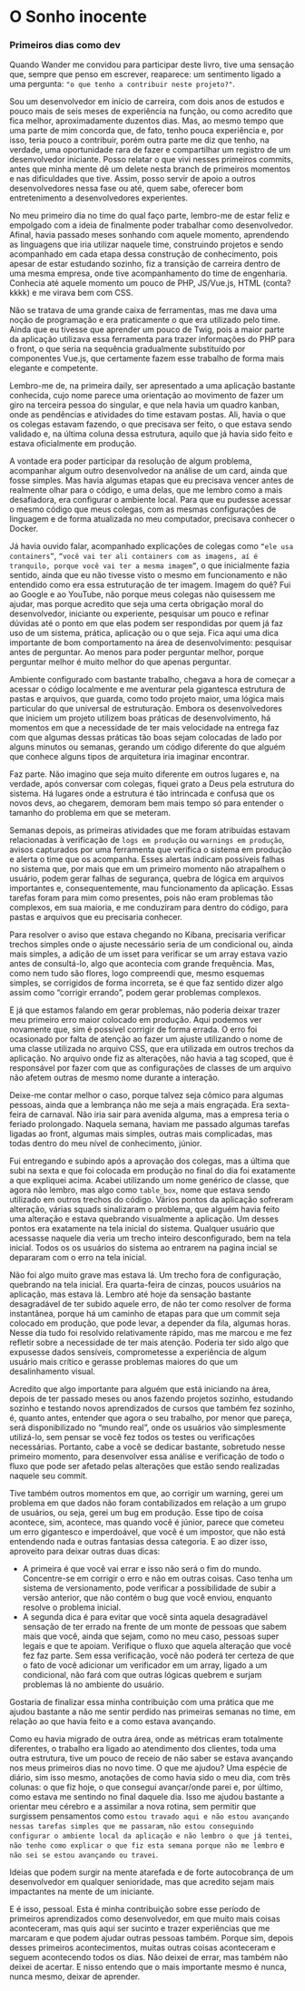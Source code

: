 # O Sonho inocente

### Primeiros dias como dev 

Quando Wander me convidou para participar deste livro, tive uma sensação que, sempre que penso em escrever, reaparece: um sentimento ligado a uma pergunta: `"o que tenho a contribuir neste projeto?"`.

Sou um desenvolvedor em início de carreira, com dois anos de estudos e pouco mais de seis meses de experiência na função, ou como acredito que fica melhor, aproximadamente duzentos dias. Mas, ao mesmo tempo que uma parte de mim concorda que, de fato, tenho pouca experiência e, por isso, teria pouco a contribuir, porém outra parte me diz que tenho, na verdade, uma oportunidade rara de fazer e compartilhar um registro de um desenvolvedor iniciante. Posso relatar o que vivi nesses primeiros commits, antes que minha mente dê um delete nesta branch de primeiros momentos e nas dificuldades que tive. Assim, posso servir de apoio a outros desenvolvedores nessa fase ou até, quem sabe, oferecer bom entretenimento a desenvolvedores experientes.

No meu primeiro dia no time do qual faço parte, lembro-me de estar feliz e empolgado com a ideia de finalmente poder trabalhar como desenvolvedor. Afinal, havia passado meses sonhando com aquele momento, aprendendo as linguagens que iria utilizar naquele time, construindo projetos e sendo acompanhado em cada etapa dessa construção de conhecimento, pois apesar de estar estudando sozinho, fiz a transição de carreira dentro de uma mesma empresa, onde tive acompanhamento do time de engenharia. Conhecia até aquele momento um pouco de PHP, JS/Vue.js, HTML (conta? kkkk) e me virava bem com CSS. 

Não se tratava de uma grande caixa de ferramentas, mas me dava uma noção de programação e era praticamente o que era utilizado pelo time. Ainda que eu tivesse que aprender um pouco de Twig, pois a maior parte da aplicação utilizava essa ferramenta para trazer informações do PHP para o front, o que seria na sequência gradualmente substituído por componentes Vue.js, que certamente fazem esse trabalho de forma mais elegante e competente.

Lembro-me de, na primeira daily, ser apresentado a uma aplicação bastante conhecida, cujo nome parece uma orientação ao movimento de fazer um giro na terceira pessoa do singular, e que nela havia um quadro kanban, onde as pendências e atividades do time estavam postas. Ali, havia o que os colegas estavam fazendo, o que precisava ser feito, o que estava sendo validado e, na última coluna dessa estrutura, aquilo que já havia sido feito e estava oficialmente em produção.

A vontade era poder participar da resolução de algum problema, acompanhar algum outro desenvolvedor na análise de um card, ainda que fosse simples. Mas havia algumas etapas que eu precisava vencer antes de realmente olhar para o código, e uma delas, que me lembro como a mais desafiadora, era configurar o ambiente local. Para que eu pudesse acessar o mesmo código que meus colegas, com as mesmas configurações de linguagem e de forma atualizada no meu computador, precisava conhecer o Docker.

Já havia ouvido falar, acompanhado explicações de colegas como `“ele usa containers”`, `“você vai ter ali containers com as imagens, aí é tranquilo, porque você vai ter a mesma imagem”`, o que inicialmente fazia sentido, ainda que eu não tivesse visto o mesmo em funcionamento e não entendido como era essa estruturação de ter imagem. Imagem do quê? Fui ao Google e ao YouTube, não porque meus colegas não quisessem me ajudar, mas porque acredito que seja uma certa obrigação moral do desenvolvedor, iniciante ou experiente, pesquisar um pouco e refinar dúvidas até o ponto em que elas podem ser respondidas por quem já faz uso de um sistema, prática, aplicação ou o que seja. Fica aqui uma dica importante de bom comportamento na área de desenvolvimento: pesquisar antes de perguntar. Ao menos para poder perguntar melhor, porque perguntar melhor é muito melhor do que apenas perguntar.

Ambiente configurado com bastante trabalho, chegava a hora de começar a acessar o código localmente e me aventurar pela gigantesca estrutura de pastas e arquivos, que guarda, como todo projeto maior, uma lógica mais particular do que universal de estruturação. Embora os desenvolvedores que iniciem um projeto utilizem boas práticas de desenvolvimento, há momentos em que a necessidade de ter mais velocidade na entrega faz com que algumas dessas práticas tão boas sejam colocadas de lado por alguns minutos ou semanas, gerando um código diferente do que alguém que conhece alguns tipos de arquitetura iria imaginar encontrar. 

Faz parte. Não imagino que seja muito diferente em outros lugares e, na verdade, após conversar com colegas, fiquei grato a Deus pela estrutura do sistema. Há lugares onde a estrutura é tão intrincada e confusa que os novos devs, ao chegarem, demoram bem mais tempo só para entender o tamanho do problema em que se meteram.

Semanas depois, as primeiras atividades que me foram atribuídas estavam relacionadas à verificação de `logs em produção` ou `warnings em produção`, avisos capturados por uma ferramenta que verifica o sistema em produção e alerta o time que os acompanha. Esses alertas indicam possíveis falhas no sistema que, por mais que em um primeiro momento não atrapalhem o usuário, podem gerar falhas de segurança, quebra de lógica em arquivos importantes e, consequentemente, mau funcionamento da aplicação. Essas tarefas foram para mim como presentes, pois não eram problemas tão complexos, em sua maioria, e me conduziram para dentro do código, para pastas e arquivos que eu precisaria conhecer. 

Para resolver o aviso que estava chegando no Kibana, precisaria verificar trechos simples onde o ajuste necessário seria de um condicional ou, ainda mais simples, a adição de um isset para verificar se um array estava vazio antes de consultá-lo, algo que acontecia com grande frequência. Mas, como nem tudo são flores, logo compreendi que, mesmo esquemas simples, se corrigidos de forma incorreta, se é que faz sentido dizer algo assim como  “corrigir errando”, podem gerar problemas complexos.

E já que estamos falando em gerar problemas, não poderia deixar trazer meu primeiro erro maior colocado em produção. Aqui podemos ver novamente que, sim é possível corrigir de forma errada. O erro foi ocasionado por falta de atenção ao fazer um ajuste utilizando o nome de uma classe utilizada no arquivo CSS, que era utilizada em outros trechos da aplicação. No arquivo onde fiz as alterações, não havia a tag scoped, que é responsável por fazer com que as configurações de classes de um arquivo não afetem outras de mesmo nome durante a interação.

Deixe-me contar melhor o caso, porque talvez seja cômico para  algumas pessoas, ainda que a lembrança não me seja a mais engraçada. Era sexta-feira de carnaval. Não iria sair para avenida alguma, mas a empresa teria o feriado prolongado. Naquela semana, haviam me passado algumas tarefas ligadas ao front, algumas mais simples, outras mais complicadas, mas todas dentro do meu nível de conhecimento, júnior. 

Fui entregando e subindo após a aprovação dos colegas, mas a última que subi na sexta e que foi colocada em produção no final do dia foi exatamente a que expliquei acima. Acabei utilizando um nome genérico de classe, que agora não lembro, mas algo como `table_box`, nome que estava sendo utilizado em outros trechos do código. Vários pontos da aplicação sofreram alteração, várias squads sinalizaram o problema, que alguém havia feito uma alteração e estava quebrando visualmente a aplicação. Um desses pontos era exatamente na tela inicial do sistema. Qualquer usuário que acessasse naquele dia veria um trecho inteiro desconfigurado, bem na tela inicial. Todos os os usuários do sistema ao entrarem na pagina incial se depararam com o erro na tela inicial. 

Não foi algo muito grave mas estava lá. Um trecho fora de configuração, quebrando na tela inicial. Era quarta-feira de cinzas, poucos usuários na aplicação, mas estava lá. Lembro até hoje da sensação bastante desagradável de ter subido aquele erro, de não ter como resolver de forma instantânea, porque há um caminho de etapas para que um commit seja colocado em produção, que pode levar, a depender da fila, algumas horas. Nesse dia tudo foi resolvido relativamente rápido, mas me marcou e me fez refletir sobre a necessidade de ter mais atenção. Poderia ter sido algo que expusesse dados sensíveis, comprometesse a experiência de algum usuário mais crítico e gerasse problemas maiores do que um desalinhamento visual.

Acredito que algo importante para alguém que está iniciando na área, depois de ter passado meses ou anos fazendo projetos sozinho, estudando sozinho e testando novos aprendizados de cursos que também fez sozinho, é, quanto antes, entender que agora o seu trabalho, por menor que pareça, será disponibilizado no “mundo real”, onde os usuários vão simplesmente utilizá-lo, sem pensar se você fez todos os testes ou verificações necessárias. Portanto, cabe a você se dedicar bastante, sobretudo nesse primeiro momento, para desenvolver essa análise e verificação de todo o fluxo que pode ser afetado pelas alterações que estão sendo realizadas naquele seu commit.


Tive também outros momentos em que, ao corrigir um warning, gerei um problema em que dados não foram contabilizados em relação a um grupo de usuários, ou seja, gerei um bug em produção. Esse tipo de coisa acontece, sim, acontece, mas quando você é júnior, parece que cometeu um erro gigantesco e imperdoável, que você é um impostor, que não está entendendo nada e outras fantasias dessa categoria. E ao dizer isso, aproveito para deixar outras duas dicas:

- A primeira é que você vai errar e isso não será o fim do mundo. Concentre-se em corrigir o erro e não em outras coisas. Caso tenha um sistema de versionamento, pode verificar a possibilidade de subir a versão anterior, que não contém o bug que você enviou, enquanto resolve o problema inicial. 
- A segunda dica é para evitar que você sinta aquela desagradável sensação de ter errado na frente de um monte de pessoas que sabem mais que você, ainda que sejam, como no meu caso, pessoas super legais e que te apoiam. Verifique o fluxo que aquela alteração que você fez faz parte. Sem essa verificação, você não poderá ter certeza de que o fato de você adicionar um verificador em um array, ligado a um condicional, não fará com que outras lógicas quebrem e surjam problemas lá no ambiente do usuário.

Gostaria de finalizar essa minha contribuição com uma prática que me ajudou bastante a não me sentir perdido nas primeiras semanas no time, em relação ao que havia feito e a como estava avançando.

Como eu havia migrado de outra área, onde as métricas eram totalmente diferentes, o trabalho era ligado ao atendimento dos clientes, toda uma outra estrutura, tive um pouco de receio de não saber se estava avançando nos meus primeiros dias no novo time. O que me ajudou? Uma espécie de diário, sim isso mesmo, anotações de como havia sido o meu dia, com três colunas: o que fiz hoje, o que consegui avançar/onde parei e, por último, como estava me sentindo no final daquele dia. Isso me ajudou bastante a orientar meu cérebro e a assimilar a nova rotina, sem permitir que surgissem pensamentos como `estou travado aqui e não estou avançando nessas tarefas simples que me passaram`, `não estou conseguindo configurar o ambiente local da aplicação e não lembro o que já tentei`, `não tenho como explicar o que fiz esta semana porque não me lembro` e `não sei se estou avançando ou travei`. 

Ideias que podem surgir na mente atarefada e de forte autocobrança de um desenvolvedor em qualquer senioridade, mas que acredito sejam mais impactantes na mente de um iniciante.

E é isso, pessoal. Esta é minha contribuição sobre esse período de primeiros aprendizados como desenvolvedor, em que muito mais coisas aconteceram, mas quis aqui ser sucinto e trazer experiências que me marcaram e que podem ajudar outras pessoas também. Porque sim, depois desses primeiros acontecimentos, muitas outras coisas aconteceram e seguem acontecendo todos os dias. Não deixei de errar, mas também não deixei de acertar. E nisso entendo que o mais importante mesmo é nunca, nunca mesmo, deixar de aprender.
